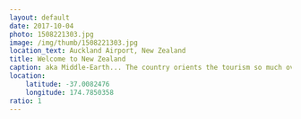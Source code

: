```yaml
---
layout: default
date: 2017-10-04
photo: 1508221303.jpg
image: /img/thumb/1508221303.jpg
location_text: Auckland Airport, New Zealand
title: Welcome to New Zealand
caption: aka Middle-Earth... The country orients the tourism so much over the Lord Of The Rings movies that the first thing you see when you land is this giant statue of a dwarf!
location:
    latitude: -37.0082476
    longitude: 174.7850358
ratio: 1
---
```


